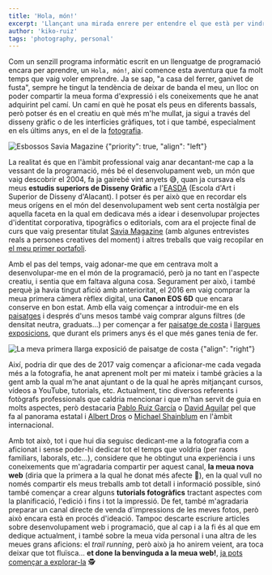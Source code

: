 ```yaml
---
title: 'Hola, món!'
excerpt: 'Llançant una mirada enrere per entendre el que està per vindre.'
author: 'kiko-ruiz'
tags: 'photography, personal'
---
```


Com un senzill programa informàtic escrit en un llenguatge de programació encara per aprendre, un `Hola, món!`, així comence esta aventura que fa molt temps que vaig voler emprendre. Ja se sap, "a casa del ferrer, ganivet de fusta", sempre he tingut la tendència de deixar de banda el meu, un lloc on poder compartir la meua forma d'expressió i els coneixements que he anat adquirint pel camí. Un camí en què he posat els peus en diferents bassals, però potser és en el creatiu en què més m'he mullat, ja sigui a través del disseny gràfic o de les interfícies gràfiques, tot i que també, especialment en els últims anys, en el de la [fotografia](/ca/galeria).

![Esbossos Savia Magazine {"priority": true, "align": "left"}](/blog/2023-04-23_hola-mundo_bocetos-savia-magazine.jpg)

La realitat és que en l'àmbit professional vaig anar decantant-me cap a la vessant de la programació, més bé el desenvolupament web, un món que vaig descobrir el 2004, fa ja gairebé vint anyets 😅, quan ja cursava els meus **estudis superiors de Disseny Gràfic** a l'[EASDA](https://easda.es/) (Escola d'Art i Superior de Disseny d'Alacant). I potser és per això que en recordar els meus orígens en el món del desenvolupament web sent certa nostàlgia per aquella faceta en la qual em dedicava més a idear i desenvolupar projectes d'identitat corporativa, tipogràfics o editorials, com ara el projecte final de curs que vaig presentar titulat [Savia Magazine](/documents/savia-magazine.pdf) (amb algunes entrevistes reals a persones creatives del moment) i altres treballs que vaig recopilar en [el meu primer portafoli](/documents/portafolio-kikoruiz-2006.pdf).

Amb el pas del temps, vaig adonar-me que em centrava molt a desenvolupar-me en el món de la programació, però ja no tant en l'aspecte creatiu, i sentia que em faltava alguna cosa. Segurament per això, i també perquè ja havia tingut afició amb anterioritat, el 2016 em vaig comprar la meua primera càmera rèflex digital, una **Canon EOS 6D** que encara conserve en bon estat. Amb ella vaig començar a introduir-me en els [paisatges](/ca/galeria/paisatges) i després d'uns mesos també vaig comprar alguns filtres (de densitat neutra, graduats...) per començar a fer [paisatge de costa](/ca/galeria/costa) i [llargues exposicions](/ca/galeria/tags/llarga-exposicio), que durant els primers anys és el que més ganes tenia de fer.

![La meva primera llarga exposició de paisatge de costa {"align": "right"}](/blog/2023-04-23_hola-mundo_primera-larga-exposicion.jpg)

Així, podria dir que des de 2017 vaig començar a aficionar-me cada vegada més a la fotografia, he anat aprenent molt per mi mateix i també gràcies a la gent amb la qual m'he anat ajuntant o de la qual he après mitjançant cursos, vídeos a YouTube, tutorials, etc. Actualment, tinc diversos referents i fotògrafs professionals que caldria mencionar i que m'han servit de guia en molts aspectes, però destacaria [Pablo Ruiz García](https://pabloruizgarcia.com/) o [David Aguilar](https://www.davidaguilarphoto.com/) pel que fa al panorama estatal i [Albert Dros](https://www.albertdros.com/) o [Michael Shainblum](https://www.shainblumphoto.com/) en l'àmbit internacional.

Amb tot això, tot i que hui dia seguisc dedicant-me a la fotografia com a aficionat i sense poder-hi dedicar tot el temps que voldria (per raons familiars, laborals, etc...), considere que he obtingut una experiència i uns coneixements que m'agradaria compartir per aquest canal, **la meua nova web** (diria que la primera a la qual he donat més afecte 🥰), en la qual vull no només compartir els meus treballs amb tot detall i informació possible, sinó també començar a crear alguns **tutorials fotogràfics** tractant aspectes com la planificació, l'edició i fins i tot la impressió. De fet, també m'agradaria preparar un canal directe de venda d'impressions de les meves fotos, però això encara està en procés d'ideació. Tampoc descarte escriure articles sobre desenvolupament web i programació, que al cap i a la fi és al que em dedique actualment, i també sobre la meua vida personal i una altra de les meues grans aficions: el _trail running_, però això ja ho anirem veient, ara toca deixar que tot fluïsca... **et done la benvinguda a la meua web!**, [ja pots començar a explorar-la](/ca/galeria) 🕵️
